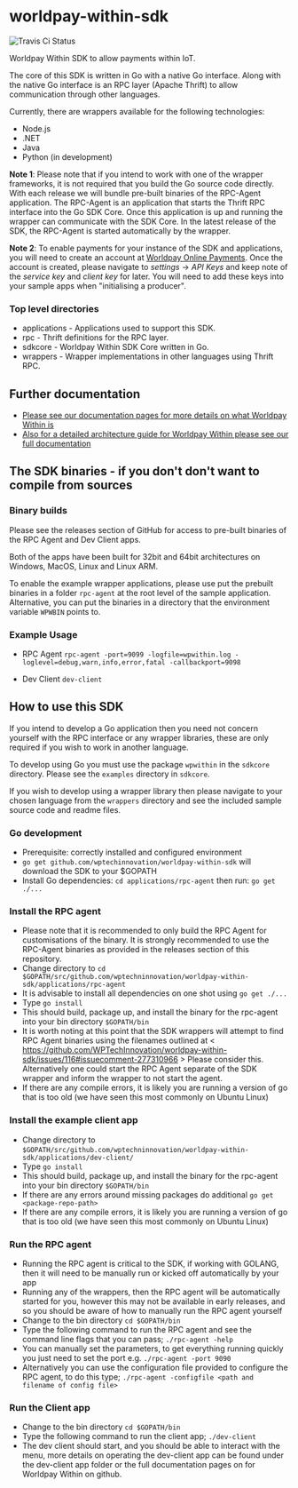 # worldpay-within-sdk

![Travis Ci Status](https://travis-ci.org/WPTechInnovation/worldpay-within-sdk.svg?branch=master)

Worldpay Within SDK to allow payments within IoT.

The core of this SDK is written in Go with a native Go interface. Along with the native Go interface is an RPC layer (Apache Thrift) to allow communication through other languages.

Currently, there are wrappers available for the following technologies:
* Node.js
* .NET
* Java
* Python (in development)

**Note 1**: Please note that if you intend to work with one of the wrapper frameworks, it is not required that you build the Go source code directly. With each release we will bundle pre-built binaries of the RPC-Agent application. The RPC-Agent is an application that starts the Thrift RPC interface into the Go SDK Core. Once this application is up and running the wrapper can communicate with the SDK Core. In the latest release of the SDK, the RPC-Agent is started automatically by the wrapper.

**Note 2**: To enable payments for your instance of the SDK and applications, you will need to create an account at [Worldpay Online Payments](http://online.worldpay.com). Once the account is created, please navigate to *settings* -> *API Keys* and keep note of the *service key* and *client key* for later. You will need to add these keys into your sample apps when "initialising a producer".

### Top level directories

* applications - Applications used to support this SDK.
* rpc - Thrift definitions for the RPC layer.
* sdkcore - Worldpay Within SDK Core written in Go.
* wrappers - Wrapper implementations in other languages using Thrift RPC.

## Further documentation

* [Please see our documentation pages for more details on what Worldpay Within is](http://wptechInnovation.github.io/worldpay-within-sdk)
* [Also for a detailed architecture guide for Worldpay Within please see our full documentation](http://wptechinnovation.github.io/worldpay-within-sdk/architecture.html)

## The SDK binaries - if you don't don't want to compile from sources

### Binary builds

Please see the releases section of GitHub for access to pre-built binaries of the RPC Agent and Dev Client apps.

Both of the apps have been built for 32bit and 64bit architectures on Windows, MacOS, Linux and Linux ARM.

To enable the example wrapper applications, please use put the prebuilt binaries in a folder `rpc-agent` at the root level of the sample application. Alternative, you can put the binaries in a directory that the environment variable `WPWBIN` points to.

### Example Usage

* RPC Agent `rpc-agent -port=9099 -logfile=wpwithin.log -loglevel=debug,warn,info,error,fatal -callbackport=9098`

* Dev Client `dev-client`

## How to use this SDK

If you intend to develop a Go application then you need not concern yourself with the RPC interface or any wrapper libraries, these are only required if you wish to work in another language.

To develop using Go you must use the package `wpwithin` in the `sdkcore` directory. Please see the `examples` directory in `sdkcore`.

If you wish to develop using a wrapper library then please navigate to your chosen language from the `wrappers` directory and see the included sample source code and readme files.

### Go development
* Prerequisite: correctly installed and configured environment
* `go get github.com/wptechinnovation/worldpay-within-sdk` will download the SDK to your $GOPATH
* Install Go dependencies: `cd applications/rpc-agent` then run: `go get ./...`

### Install the RPC agent
* Please note that it is recommended to only build the RPC Agent for customisations of the binary. It is strongly recommended to use the RPC-Agent binaries as provided in the releases section of this repository.
* Change directory to `cd $GOPATH/src/github.com/wptechninnovation/worldpay-within-sdk/applications/rpc-agent`
* It is advisable to install all dependencies on one shot using `go get ./...`
* Type `go install`
* This should build, package up, and install the binary for the rpc-agent into your bin directory `$GOPATH/bin`
* It is worth noting at this point that the SDK wrappers will attempt to find RPC Agent binaries using the filenames outlined at < https://github.com/WPTechInnovation/worldpay-within-sdk/issues/116#issuecomment-277310966 > Please consider this. Alternatively one could start the RPC Agent separate of the SDK wrapper and inform the wrapper to not start the agent.
* If there are any compile errors, it is likely you are running a version of go that is too old (we have seen this most commonly on Ubuntu Linux)

### Install the example client app
* Change directory to `$GOPATH/src/github.com/wptechninnovation/worldpay-within-sdk/applications/dev-client/`
* Type `go install`
* This should build, package up, and install the binary for the rpc-agent into your bin directory `$GOPATH/bin`
* If there are any errors around missing packages do additional `go get <package-repo-path>`
* If there are any compile errors, it is likely you are running a version of go that is too old (we have seen this most commonly on Ubuntu Linux)

### Run the RPC agent
* Running the RPC agent is critical to the SDK, if working with GOLANG, then it will need to be manually run or kicked off automatically by your app
* Running any of the wrappers, then the RPC agent will be automatically started for you, however this may not be available in early releases, and so you should be aware of how to manually run the RPC agent yourself
* Change to the bin directory `cd $GOPATH/bin`
* Type the following command to run the RPC agent and see the command line flags that you can pass; `./rpc-agent -help`
* You can manually set the parameters, to get everything running quickly you just need to set the port e.g. `./rpc-agent -port 9090`
* Alternatively you can use the configuration file provided to configure the RPC agent, to do this type; `./rpc-agent -configfile <path and filename of config file>`

### Run the Client app
* Change to the bin directory `cd $GOPATH/bin`
* Type the following command to run the client app; `./dev-client`
* The dev client should start, and you should be able to interact with the menu, more details on operating the dev-client app can be found under the dev-client app folder or the full documentation pages on for Worldpay Within on github.

